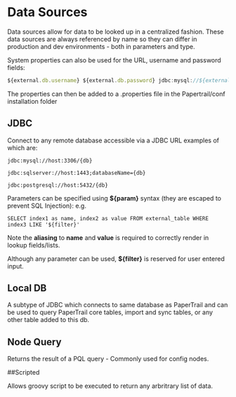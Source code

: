 # Data Sources

Data sources allow for data to be looked up in a centralized fashion. These data sources are always referenced by name so they can differ in production and dev environments - both in parameters and type.

System properties can also be used for the URL, username and password
fields:
 

```javascript
${external.db.username} ${external.db.password} jdbc:mysql://${external.db.host}/`{.ini}
```

The properties can then be added to a .properties file in the Papertrail/conf installation folder

## JDBC

Connect to any remote database accessible via a JDBC URL examples of
which are:

`jdbc:mysql://host:3306/{db}`

`jdbc:sqlserver://host:1443;databaseName={db}`

`jdbc:postgresql://host:5432/{db}`

Parameters can be specified using **\${param}** syntax (they are
escaped to prevent SQL Injection):
 e.g.

`SELECT index1 as name, index2 as value FROM external_table WHERE index3 LIKE '${filter}'`

Note the **aliasing** to **name** and **value** is required to
correctly render in lookup fields/lists.

Although any parameter can be used, **\${filter}** is reserved for user
entered input.


## Local DB


A subtype of JDBC which connects to same database as PaperTrail and can be used
to query PaperTrail core tables, import and sync tables, or any other
table added to this db.
  

## Node Query

Returns the result of a PQL query - Commonly used for config nodes.
  

##Scripted

 Allows groovy script to be executed to return any arbritrary list of
data.
  

